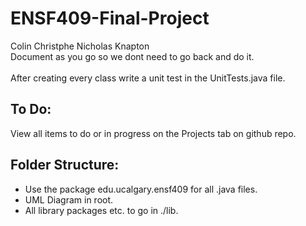# ENSF409-Final-Project
Colin Christphe
Nicholas Knapton
<br>
Document as you go so we dont need to go back and do it.
<br>
<br>
After creating every class write a unit test in the UnitTests.java file.

## To Do:
View all items to do or in progress on the Projects tab on github repo.
<br>

## Folder Structure:
* Use the package edu.ucalgary.ensf409 for all .java files.
* UML Diagram in root.
* All library packages etc. to go in ./lib.